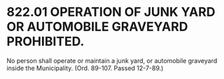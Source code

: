 822.01 OPERATION OF JUNK YARD OR AUTOMOBILE GRAVEYARD PROHIBITED.
=================================================================

No person shall operate or maintain a junk yard, or automobile graveyard
inside the Municipality. (Ord. 89-107. Passed 12-7-89.)
